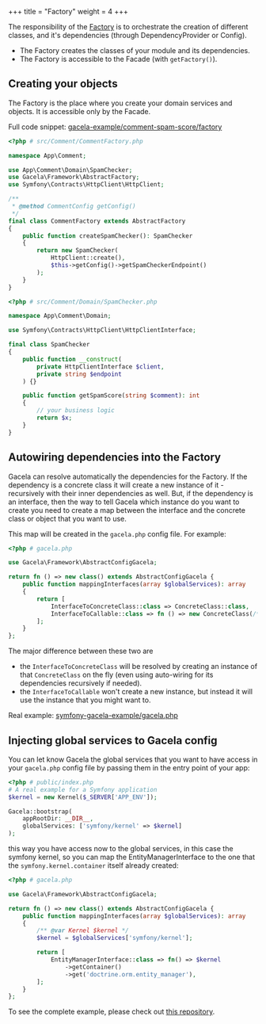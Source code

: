 +++
title = "Factory"
weight = 4
+++

The responsibility of the [Factory](https://en.wikipedia.org/wiki/Factory_(object-oriented_programming)) is to
orchestrate the creation of different classes, and it's dependencies (through DependencyProvider or Config).

- The Factory creates the classes of your module and its dependencies.
- The Factory is accessible to the Facade (with `getFactory()`).

## Creating your objects

The Factory is the place where you create your domain services and objects. It is accessible only by the Facade.

Full code snippet: [gacela-example/comment-spam-score/factory](https://github.com/gacela-project/gacela-example/blob/master/comment-spam-score/src/Comment/CommentFactory.php)

```php
<?php # src/Comment/CommentFactory.php

namespace App\Comment;

use App\Comment\Domain\SpamChecker;
use Gacela\Framework\AbstractFactory;
use Symfony\Contracts\HttpClient\HttpClient;

/**
 * @method CommentConfig getConfig()
 */
final class CommentFactory extends AbstractFactory
{
    public function createSpamChecker(): SpamChecker
    {
        return new SpamChecker(
            HttpClient::create(),
            $this->getConfig()->getSpamCheckerEndpoint()
        );
    }    
}
```

```php
<?php # src/Comment/Domain/SpamChecker.php

namespace App\Comment\Domain;

use Symfony\Contracts\HttpClient\HttpClientInterface;

final class SpamChecker
{
    public function __construct(
        private HttpClientInterface $client,
        private string $endpoint
    ) {}

    public function getSpamScore(string $comment): int
    {
        // your business logic
        return $x;
    }
}
```

## Autowiring dependencies into the Factory

Gacela can resolve automatically the dependencies for the Factory. If the dependency is a concrete class it will create
a new instance of it - recursively with their inner dependencies as well. But, if the dependency is an interface, then
the way to tell Gacela which instance do you want to create you need to create a map between the interface and the
concrete class or object that you want to use.

This map will be created in the `gacela.php` config file. For example:
```php
<?php # gacela.php

use Gacela\Framework\AbstractConfigGacela;

return fn () => new class() extends AbstractConfigGacela {
    public function mappingInterfaces(array $globalServices): array
    {
        return [
            InterfaceToConcreteClass::class => ConcreteClass::class,
            InterfaceToCallable::class => fn () => new ConcreteClass(/**/),
        ];
    }
};
```

The major difference between these two are

- the `InterfaceToConcreteClass` will be resolved by creating an instance of that `ConcreteClass` on the fly (even using
  auto-wiring for its dependencies recursively if needed).
- the `InterfaceToCallable` won't create a new instance, but instead it will use the instance that you might want to.

Real example: [symfony-gacela-example/gacela.php](https://github.com/gacela-project/symfony-gacela-example/blob/master/gacela.php#L28)

## Injecting global services to Gacela config

You can let know Gacela the global services that you want to have access in your `gacela.php` config file
by passing them in the entry point of your app:
```php
<?php # public/index.php
# A real example for a Symfony application
$kernel = new Kernel($_SERVER['APP_ENV']);

Gacela::bootstrap(
    appRootDir: __DIR__,
    globalServices: ['symfony/kernel' => $kernel]
);
```

this way you have access now to the global services, in this case the symfony kernel, so you
can map the EntityManagerInterface to the one that the `symfony.kernel.container` itself already created:
```php
<?php # gacela.php

use Gacela\Framework\AbstractConfigGacela;

return fn () => new class() extends AbstractConfigGacela {
    public function mappingInterfaces(array $globalServices): array
    {
        /** @var Kernel $kernel */
        $kernel = $globalServices['symfony/kernel'];

        return [
            EntityManagerInterface::class => fn() => $kernel
                ->getContainer()
                ->get('doctrine.orm.entity_manager'),
        ];
    }
};
```

To see the complete example, please check out [this repository](https://github.com/gacela-project/symfony-gacela-example).
